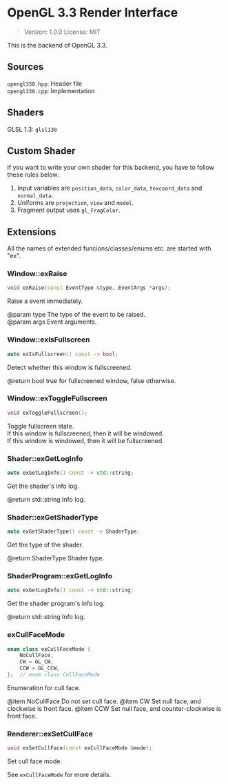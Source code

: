 # OpenGL 3.3 Render Interface
> Version: 1.0.0
> License: MIT

This is the backend of OpenGL 3.3.

## Sources
`opengl330.hpp`: Header file  
`opengl330.cpp`: Implementation

## Shaders
GLSL 1.3: `glsl130`

## Custom Shader
If you want to write your own shader for this backend, you have to follow these rules below:

1. Input variables are `position_data`, `color_data`, `texcoord_data` and `normal_data`.  
2. Uniforms are `projection`, `view` and `model`.  
3. Fragment output uses `gl_FragColor`.  

## Extensions
All the names of extended funcions/classes/enums etc. are started with "ex".

### Window::exRaise
```cpp
void exRaise(const EventType &type, EventArgs *args);
```

Raise a event immediately.

@param type The type of the event to be raised.  
@param args Event arguments.

### Window::exIsFullscreen
```cpp
auto exIsFullscreen() const -> bool;
```

Detect whether this window is fullscreened.

@return bool true for fullscreened window, false otherwise.

### Window::exToggleFullscreen
```cpp
void exToggleFullscreen();
```

Toggle fullscreen state.  
If this window is fullscreened, then it will be windowed.  
If this window is windowed, then it will be fullscreened.

### Shader::exGetLogInfo
```cpp
auto exGetLogInfo() const -> std::string;
```

Get the shader's info log.

@return std::string Info log.

### Shader::exGetShaderType
```cpp
auto exGetShaderType() const -> ShaderType;
```

Get the type of the shader.

@return ShaderType Shader type.

### ShaderProgram::exGetLogInfo
```cpp
auto exGetLogInfo() const -> std::string;
```

Get the shader program's info log.

@return std::string Info log.

### exCullFaceMode
```cpp
enum class exCullFaceMode {
    NoCullFace,
    CW = GL_CW,
    CCW = GL_CCW,
};  // enum class CullFaceMode
```

Enumeration for cull face.

@item NoCullFace Do not set cull face.
@item CW         Set null face, and clockwise is front face.
@item CCW        Set null face, and counter-clockwise is front face.

### Renderer::exSetCullFace
```cpp
void exSetCullFace(const exCullFaceMode &mode);
```

Set cull face mode.

See `exCullFaceMode` for more details.
